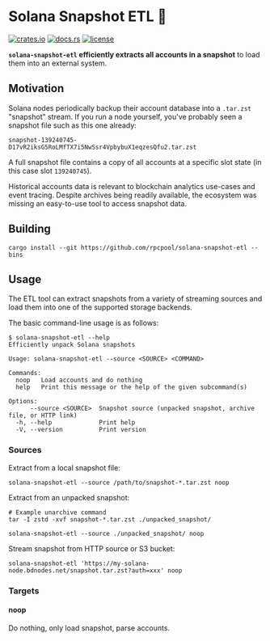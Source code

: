 # Solana Snapshot ETL 📸

[![crates.io](https://img.shields.io/crates/v/solana-snapshot-etl?style=flat-square&logo=rust&color=blue)](https://crates.io/crates/solana-snapshot-etl)
[![docs.rs](https://img.shields.io/badge/docs.rs-solana--snapshot--etl-blue?style=flat-square&logo=docs.rs)](https://docs.rs/solana-snapshot-etl)
[![license](https://img.shields.io/badge/license-Apache--2.0-blue?style=flat-square)](#license)

**`solana-snapshot-etl` efficiently extracts all accounts in a snapshot** to load them into an external system.

## Motivation

Solana nodes periodically backup their account database into a `.tar.zst` "snapshot" stream.
If you run a node yourself, you've probably seen a snapshot file such as this one already:

```
snapshot-139240745-D17vR2iksG5RoLMfTX7i5NwSsr4VpbybuX1eqzesQfu2.tar.zst
```

A full snapshot file contains a copy of all accounts at a specific slot state (in this case slot `139240745`).

Historical accounts data is relevant to blockchain analytics use-cases and event tracing.
Despite archives being readily available, the ecosystem was missing an easy-to-use tool to access snapshot data.

## Building

```shell
cargo install --git https://github.com/rpcpool/solana-snapshot-etl --bins
```

## Usage

The ETL tool can extract snapshots from a variety of streaming sources
and load them into one of the supported storage backends.

The basic command-line usage is as follows:

```
$ solana-snapshot-etl --help
Efficiently unpack Solana snapshots

Usage: solana-snapshot-etl --source <SOURCE> <COMMAND>

Commands:
  noop   Load accounts and do nothing
  help   Print this message or the help of the given subcommand(s)

Options:
      --source <SOURCE>  Snapshot source (unpacked snapshot, archive file, or HTTP link)
  -h, --help             Print help
  -V, --version          Print version
```

### Sources

Extract from a local snapshot file:

```shell
solana-snapshot-etl --source /path/to/snapshot-*.tar.zst noop
```

Extract from an unpacked snapshot:

```shell
# Example unarchive command
tar -I zstd -xvf snapshot-*.tar.zst ./unpacked_snapshot/

solana-snapshot-etl --source ./unpacked_snapshot/ noop
```

Stream snapshot from HTTP source or S3 bucket:

```shell
solana-snapshot-etl 'https://my-solana-node.bdnodes.net/snapshot.tar.zst?auth=xxx' noop
```

### Targets

#### noop

Do nothing, only load snapshot, parse accounts.

